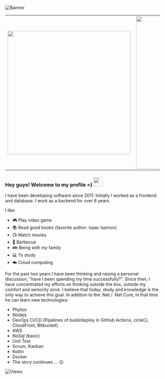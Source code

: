 ![Banner](https://user-images.githubusercontent.com/13908258/115301874-296a3980-a138-11eb-984f-0785d22e2179.png)

<center>
<table>
    <tr>
        <td><img width="400px" align="left" src="https://github-readme-stats.vercel.app/api/top-langs/?username=wodsonluiz&hide=html&layout=compact&theme=buefy" /></td>
        <td><img width="495px" align="left" src="https://github-readme-stats.vercel.app/api?username=wodsonluiz&show_icons=true&theme=gruvbox"/></td>
    </tr>   
</table>
</center>  


### Hey guys! Welcome to my profile =) <img src="https://raw.githubusercontent.com/iampavangandhi/iampavangandhi/master/gifs/Hi.gif" width="30px"></h2>

I have been developing software since 2011. Initially I worked as a frontend and database. I work as a backend for over 8 years.

I like:
- :video_game: Play video game
- :books: Read good books (favorite author: Isaac Isamov)
- :tv: Watch movies
- :meat_on_bone: Barbecue
- :family: Being with my family
- :computer: To study
- :cloud: Cloud computing

For the past two years I have been thinking and raising a personal discussion, "have I been spending my time successfully?". Since then, I have concentrated my efforts on thinking outside the box, outside my comfort and seniority zone. I believe that today, study and knowledge is the only way to achieve this goal. In addition to the .Net / .Net Core, in that time he can learn new technologies:

- Phyton
- Nodejs
- DevOps CI/CD (Pipelines of build/deploy in GitHub Actions, cicleCi, CloudFront, Bitbucket)
- AWS
- NoSql (basic)
- Unit Test
- Scrum, Kanban
- Kotlin
- Docker
- The story continues ... :wink:

![Views](https://komarev.com/ghpvc/?username=wodsonluiz&color=blue&style=flat)
